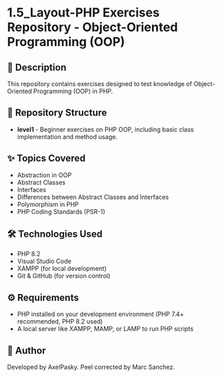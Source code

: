 # 1.5_Layout-PHP Exercises Repository - Object-Oriented Programming (OOP)

## 📌 Description
This repository contains exercises designed to test knowledge of Object-Oriented Programming (OOP) in PHP.

## 📂 Repository Structure
- **level1** - Beginner exercises on PHP OOP, including basic class implementation and method usage.

## ✨ Topics Covered
- Abstraction in OOP
- Abstract Classes
- Interfaces
- Differences between Abstract Classes and Interfaces
- Polymorphism in PHP
- PHP Coding Standards (PSR-1)

## 🛠️ Technologies Used
- PHP 8.2
- Visual Studio Code
- XAMPP (for local development)
- Git & GitHub (for version control)

## ⚙️ Requirements
- PHP installed on your development environment (PHP 7.4+ recommended, PHP 8.2 used)
- A local server like XAMPP, MAMP, or LAMP to run PHP scripts

## 👤 Author
Developed by AxelPasky. Peel corrected by Marc Sanchez.

